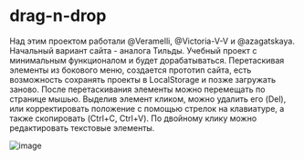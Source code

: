 # drag-n-drop

Над этим проектом работали @Veramelli, @Victoria-V-V и @azagatskaya. 
Начальный вариант сайта - аналога Тильды. Учебный проект с минимальным функционалом и будет дорабатываться. 
Перетаскивая элементы из бокового меню, создается прототип сайта, есть возможность сохранять проекты в LocalStorage и позже загружать заново. 
После перетаскивания элементы можно перемещать по странице мышью. Выделив элемент кликом, можно удалить его (Del), или
корректировать положение с помощью стрелок на клавиатуре, а также скопировать (Ctrl+C, Ctrl+V). По двойному клику можно редактировать текстовые элементы.

![image](https://user-images.githubusercontent.com/61882557/190850868-b912db0e-55c4-473b-af6c-d708f9d1bcc3.png)

